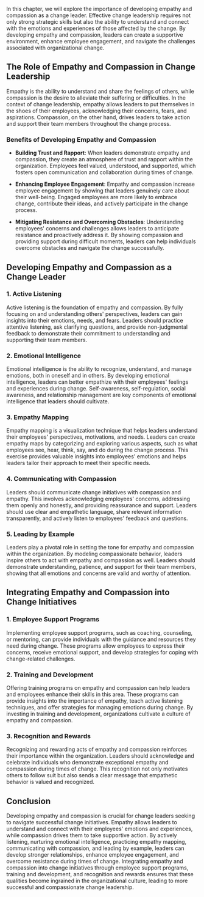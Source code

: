 
In this chapter, we will explore the importance of developing empathy and compassion as a change leader. Effective change leadership requires not only strong strategic skills but also the ability to understand and connect with the emotions and experiences of those affected by the change. By developing empathy and compassion, leaders can create a supportive environment, enhance employee engagement, and navigate the challenges associated with organizational change.

The Role of Empathy and Compassion in Change Leadership
-------------------------------------------------------

Empathy is the ability to understand and share the feelings of others, while compassion is the desire to alleviate their suffering or difficulties. In the context of change leadership, empathy allows leaders to put themselves in the shoes of their employees, acknowledging their concerns, fears, and aspirations. Compassion, on the other hand, drives leaders to take action and support their team members throughout the change process.

### Benefits of Developing Empathy and Compassion

* **Building Trust and Rapport**: When leaders demonstrate empathy and compassion, they create an atmosphere of trust and rapport within the organization. Employees feel valued, understood, and supported, which fosters open communication and collaboration during times of change.

* **Enhancing Employee Engagement**: Empathy and compassion increase employee engagement by showing that leaders genuinely care about their well-being. Engaged employees are more likely to embrace change, contribute their ideas, and actively participate in the change process.

* **Mitigating Resistance and Overcoming Obstacles**: Understanding employees' concerns and challenges allows leaders to anticipate resistance and proactively address it. By showing compassion and providing support during difficult moments, leaders can help individuals overcome obstacles and navigate the change successfully.

Developing Empathy and Compassion as a Change Leader
----------------------------------------------------

### 1. Active Listening

Active listening is the foundation of empathy and compassion. By fully focusing on and understanding others' perspectives, leaders can gain insights into their emotions, needs, and fears. Leaders should practice attentive listening, ask clarifying questions, and provide non-judgmental feedback to demonstrate their commitment to understanding and supporting their team members.

### 2. Emotional Intelligence

Emotional intelligence is the ability to recognize, understand, and manage emotions, both in oneself and in others. By developing emotional intelligence, leaders can better empathize with their employees' feelings and experiences during change. Self-awareness, self-regulation, social awareness, and relationship management are key components of emotional intelligence that leaders should cultivate.

### 3. Empathy Mapping

Empathy mapping is a visualization technique that helps leaders understand their employees' perspectives, motivations, and needs. Leaders can create empathy maps by categorizing and exploring various aspects, such as what employees see, hear, think, say, and do during the change process. This exercise provides valuable insights into employees' emotions and helps leaders tailor their approach to meet their specific needs.

### 4. Communicating with Compassion

Leaders should communicate change initiatives with compassion and empathy. This involves acknowledging employees' concerns, addressing them openly and honestly, and providing reassurance and support. Leaders should use clear and empathetic language, share relevant information transparently, and actively listen to employees' feedback and questions.

### 5. Leading by Example

Leaders play a pivotal role in setting the tone for empathy and compassion within the organization. By modeling compassionate behavior, leaders inspire others to act with empathy and compassion as well. Leaders should demonstrate understanding, patience, and support for their team members, showing that all emotions and concerns are valid and worthy of attention.

Integrating Empathy and Compassion into Change Initiatives
----------------------------------------------------------

### 1. Employee Support Programs

Implementing employee support programs, such as coaching, counseling, or mentoring, can provide individuals with the guidance and resources they need during change. These programs allow employees to express their concerns, receive emotional support, and develop strategies for coping with change-related challenges.

### 2. Training and Development

Offering training programs on empathy and compassion can help leaders and employees enhance their skills in this area. These programs can provide insights into the importance of empathy, teach active listening techniques, and offer strategies for managing emotions during change. By investing in training and development, organizations cultivate a culture of empathy and compassion.

### 3. Recognition and Rewards

Recognizing and rewarding acts of empathy and compassion reinforces their importance within the organization. Leaders should acknowledge and celebrate individuals who demonstrate exceptional empathy and compassion during times of change. This recognition not only motivates others to follow suit but also sends a clear message that empathetic behavior is valued and recognized.

Conclusion
----------

Developing empathy and compassion is crucial for change leaders seeking to navigate successful change initiatives. Empathy allows leaders to understand and connect with their employees' emotions and experiences, while compassion drives them to take supportive action. By actively listening, nurturing emotional intelligence, practicing empathy mapping, communicating with compassion, and leading by example, leaders can develop stronger relationships, enhance employee engagement, and overcome resistance during times of change. Integrating empathy and compassion into change initiatives through employee support programs, training and development, and recognition and rewards ensures that these qualities become ingrained in the organizational culture, leading to more successful and compassionate change leadership.
